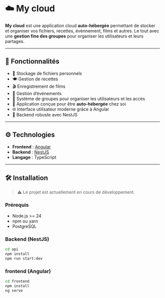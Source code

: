 # ☁️ My cloud

**My cloud** est une application cloud **auto-hébergée** permettant de stocker et organiser vos fichiers, recettes, évènnement, films et autres. Le tout avec une **gestion fine des groupes** pour organiser les utilisateurs et leurs partages.

---

## 🚀 Fonctionnalités

- 📁 Stockage de fichiers personnels
- 🍽️ Gestion de recettes
- 🎬 Enregistrement de films
- 📅 Gestion d’événements
- 👥 Système de groupes pour organiser les utilisateurs et les accès
- 🔐 Application conçue pour être **auto-hébergée** chez soi
- 🌐 Interface utilisateur moderne grâce à Angular
- 🧠 Backend robuste avec NestJS

---

## ⚙️ Technologies

- **Frontend** : [Angular](https://angular.io/)
- **Backend** : [NestJS](https://nestjs.com/)
- **Langage** : TypeScript

---

## 🛠️ Installation

> ⚠️ Le projet est actuellement en cours de développement.

### Prérequis

- Node.js >= 24
- npm ou yarn
- PostgreSQL

### Backend (NestJS)

```bash
cd api
npm install
npm run start:dev
```

### frontend (Angular)

```bash
cd frontend
npm install
ng serve
```
